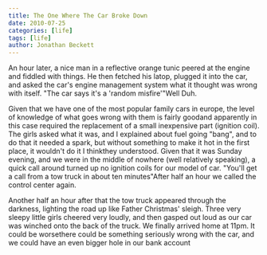 ```yaml
---
title: The One Where The Car Broke Down
date: 2010-07-25
categories: [life]
tags: [life]
author: Jonathan Beckett
---
```


An hour later, a nice man in a reflective orange tunic peered at the engine and fiddled with things. He then fetched his latop, plugged it into the car, and asked the car's engine management system what it thought was wrong with itself. "The car says it's a 'random misfire'"Well Duh.

Given that we have one of the most popular family cars in europe, the level of knowledge of what goes wrong with them is fairly goodand apparently in this case required the replacement of a small inexpensive part (ignition coil). The girls asked what it was, and I explained about fuel going "bang", and to do that it needed a spark, but without something to make it hot in the first place, it wouldn't do it I thinkthey understood. Given that it was Sunday evening, and we were in the middle of nowhere (well relatively speaking), a quick call around turned up no ignition coils for our model of car. "You'll get a call from a tow truck in about ten minutes"After half an hour we called the control center again.

Another half an hour after that the tow truck appeared through the darkness, lighting the road up like Father Christmas' sleigh. Three very sleepy little girls cheered very loudly, and then gasped out loud as our car was winched onto the back of the truck. We finally arrived home at 11pm. It could be worsethere could be something seriously wrong with the car, and we could have an even bigger hole in our bank account